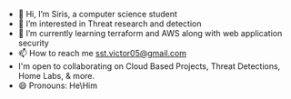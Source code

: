 - 👋 Hi, I’m Siris, a computer science student
- 👀 I’m interested in Threat research and detection
- 🌱 I’m currently learning terraform and AWS along with web application security
- 📫 How to reach me sst.victor05@gmail.com
-  I'm open to collaborating on Cloud Based Projects, Threat Detections, Home Labs, & more.
- 😄 Pronouns: He\Him

<!---
MadebySiris/MadebySiris is a ✨ special ✨ repository because its `README.md` (this file) appears on your GitHub profile.
You can click the Preview link to take a look at your changes.
--->
